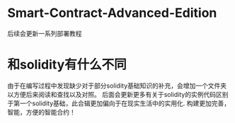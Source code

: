 # Smart-Contract-Advanced-Edition
后续会更新一系列部署教程

# 和solidity有什么不同
由于在编写过程中发现缺少对于部分solidity基础知识的补充，会增加一个文件夹以方便后来阅读和查找以及对照。
后面会更新更多有关于solidity的实例代码区别于第一个solidity基础，此合辑更加偏向于在现实生活中的实用化.
构建更加完善，智能，方便的智能合约！
